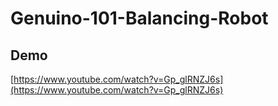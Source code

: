 # Genuino-101-Balancing-Robot

## Demo

[https://www.youtube.com/watch?v=Gp_glRNZJ6s](https://www.youtube.com/watch?v=Gp_glRNZJ6s)
